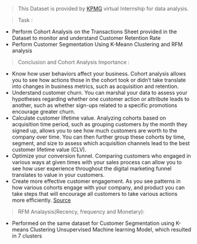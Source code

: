 > This Dataset is provided by [KPMG](https://www.theforage.com/virtual-internships/theme/m7W4GMqeT3bh9Nb2c/KPMG-Data-Analytics-Virtual-Internship) virtual Internship for data analysis. 

> Task :

- Perform Cohort Analysis on the Transactions Sheet provided in the Dataset to monitor and  understand Customer Retention Rate
- Perform Customer Segmentation Using K-Meann Clustering and RFM analysis 


>Conclusion and Cohort Analysis Importance :

- Know how user behaviors affect your business. Cohort analysis allows you to see how actions those in the cohort took or didn’t take translate into changes in business metrics, such as acquisition and retention.
- Understand customer churn. You can marshal your data to assess your hypotheses regarding whether one customer action or attribute leads to another, such as whether sign-ups related to a specific promotions encourage greater churn.
- Calculate customer lifetime value. Analyzing cohorts based on acquisition time period, such as grouping customers by the month they signed up, allows you to see how much customers are worth to the company over time. You can then further group these cohorts by time, segment, and size to assess which acquisition channels lead to the best customer lifetime value (CLV).
- Optimize your conversion funnel. Comparing customers who engaged in various ways at given times with your sales process can allow you to see how user experience throughout the digital marketing funnel translates to value in your customers.
- Create more effective customer engagement. As you see patterns in how various cohorts engage with your company, and product you can take steps that will encourage all customers to take various actions more efficiently.
[Source](https://www.lightercapital.com/blog/what-is-cohort-analysis/) 


>RFM Analaysis(Recency, frequency and Monetary):
- Performed on the same dataset for Customer Segmentation using K-means Clustering Unsupervised Machine learning Model, which resulted in 7 clusters

